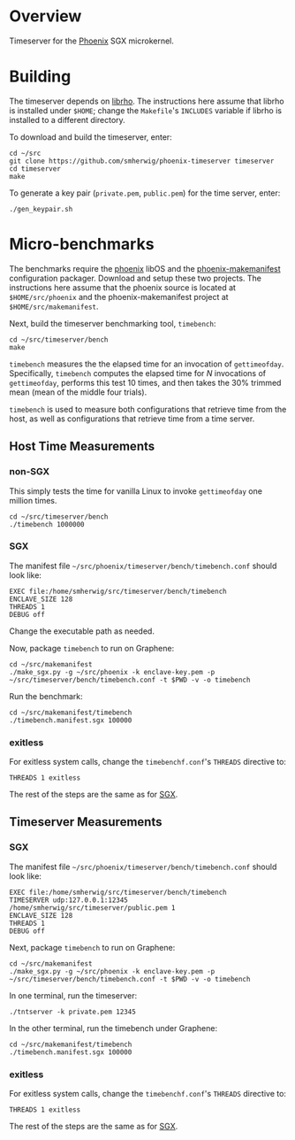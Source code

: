 Overview
========

Timeserver for the [Phoenix](https://github.com/smherwig/phoenix) SGX microkernel.


<a name="building"/> Building
=============================

The timeserver depends on [librho](https://github.com/smherwig/librho).  The
instructions here assume that librho is installed under `$HOME`; change the
`Makefile`'s `INCLUDES` variable if librho is installed to a different
directory.


To download and build the timeserver, enter:

```
cd ~/src
git clone https://github.com/smherwig/phoenix-timeserver timeserver
cd timeserver
make
```

To generate a key pair (`private.pem`, `public.pem`) for the time server,
enter:

```
./gen_keypair.sh
```


<a name="micro-benchmarks"/> Micro-benchmarks
=============================================

The benchmarks require the [phoenix](https://github.com/smherwig/phoenix)
libOS and the
[phoenix-makemanifest](https://github.com/smherwig/phoenix-makemanifest)
configuration packager. Download and setup these two projects.  The
instructions here assume that the phoenix source is located at `$HOME/src/phoenix`
and the phoenix-makemanifest project at `$HOME/src/makemanifest`.

Next, build the timeserver benchmarking tool, `timebench`:

```
cd ~/src/timeserver/bench
make
```

`timebench` measures the the elapsed time for an invocation of `gettimeofday`.
Specifically, `timebench` computes the elapsed time for *N* invocations of
`gettimeofday`, performs this test 10 times, and then takes the 30% trimmed
mean (mean of the middle four trials).


`timebench` is used to measure both configurations that retrieve time from
the host, as well as configurations that retrieve time from a time server.


Host Time Measurements
----------------------

### non-SGX

This simply tests the time for vanilla Linux to invoke `gettimeofday` one
million times.

```
cd ~/src/timeserver/bench
./timebench 1000000
```

### <a name="microbench-hosttime-sgx"/> SGX

The manifest file `~/src/phoenix/timeserver/bench/timebench.conf` should look
like:

```
EXEC file:/home/smherwig/src/timeserver/bench/timebench
ENCLAVE_SIZE 128 
THREADS 1
DEBUG off 
```

Change the executable path as needed.


Now, package `timebench` to run on Graphene:

```
cd ~/src/makemanifest
./make_sgx.py -g ~/src/phoenix -k enclave-key.pem -p ~/src/timeserver/bench/timebench.conf -t $PWD -v -o timebench
```


Run the benchmark:

```
cd ~/src/makemanifest/timebench
./timebench.manifest.sgx 100000
```


### exitless

For exitless system calls, change the `timebenchf.conf`'s `THREADS` directive
to:

```
THREADS 1 exitless
```

The rest of the steps are the same as for [SGX](#microbench-hosttime-sgx).


Timeserver Measurements
-----------------------

### <a name="microbench-timeserver-sgx"/>SGX

The manifest file `~/src/phoenix/timeserver/bench/timebench.conf` should look
like:

```
EXEC file:/home/smherwig/src/timeserver/bench/timebench
TIMESERVER udp:127.0.0.1:12345 /home/smherwig/src/timeserver/public.pem 1
ENCLAVE_SIZE 128 
THREADS 1
DEBUG off 
```

Next, package `timebench` to run on Graphene:

```
cd ~/src/makemanifest
./make_sgx.py -g ~/src/phoenix -k enclave-key.pem -p ~/src/timeserver/bench/timebench.conf -t $PWD -v -o timebench
```

In one terminal, run the timeserver:

```
./tntserver -k private.pem 12345
```

In the other terminal, run the timebench under Graphene:

```
cd ~/src/makemanifest/timebench
./timebench.manifest.sgx 100000
```

### exitless

For exitless system calls, change the `timebenchf.conf`'s `THREADS` directive
to:

```
THREADS 1 exitless
```

The rest of the steps are the same as for [SGX](#microbench-timeserver-sgx).
